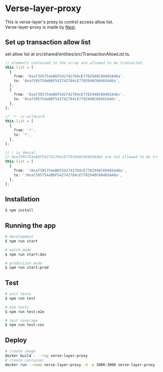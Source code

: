 # Verse-layer-proxy
This is verse-layer's proxy to control access allow list.<br>
Verse-layer-proxy is made by [Nest](https://github.com/nestjs/nest).

## Set up transaction allow list
set allow list at src/shared/entities/src/TransactionAllowList.ts.

```typescript
// elements contained in the array are allowed to be transacted.
this.list = [
  {
    from: '0xaf395754eB6F542742784cE7702940C60465A46a',
    to: '0xaf395754eB6F542742784cE7702940C60465A46a',
  },
  {
    from: '0xaf395754eB6F542742784cE7702940C60465A46c',
    to: '0xaf395754eB6F542742784cE7702940C60465A46c',
  },
];

// '*' is wildcard.
this.list = [
  {
    from: '*',
    to: '*',
  },
];

// ! is denial.
// 0xaf395754eB6F542742784cE7702940C60465A46a are not allowed to be transacted.
this.list = [
  {
    from: '!0xaf395754eB6F542742784cE7702940C60465A46a',
    to: '!0xaf395754eB6F542742784cE7702940C60465A46a',
  },
];
```

## Installation

```bash
$ npm install
```

## Running the app

```bash
# development
$ npm run start

# watch mode
$ npm run start:dev

# production mode
$ npm run start:prod
```

## Test

```bash
# unit tests
$ npm run test

# e2e tests
$ npm run test:e2e

# test coverage
$ npm run test:cov
```

## Deploy
```bash
# create image
docker build . --tag verse-layer-proxy
# create container
docker run --name verse-layer-proxy -d -p 3000:3000 verse-layer-proxy
```